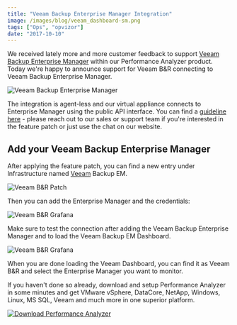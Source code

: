 ```yaml
---
title: "Veeam Backup Enterprise Manager Integration"
image: /images/blog/veeam_dashboard-sm.png
tags: ["Ops", "opvizor"]
date: "2017-10-10"
---
```


We received lately more and more customer feedback to support [Veeam Backup Enterprise Manager](https://helpcenter.veeam.com/evaluation/backup/vsphere/en/em_setup.html) within our Performance Analyzer product. Today we're happy to announce support for Veeam B&R connecting to Veeam Backup Enterprise Manager.

![Veeam Backup Enterprise Manager](/images/blog/veeam_dashboard-sm.png)

The integration is agent-less and our virtual appliance connects to Enterprise Manager using the public API interface. You can find a [guideline here](https://opvizor.atlassian.net/wiki/spaces/OPVPA/pages/146702337/Integration+Veeam+Backup+Enterprise+Manager) - please reach out to our sales or support team if you're interested in the feature patch or just use the chat on our website.

## Add your Veeam Backup Enterprise Manager

After applying the feature patch, you can find a new entry under Infrastructure named [Veeam](http://www.veeam.com) Backup EM.

![Veeam B&R Patch](/images/blog/veeam_admin.png)

Then you can add the Enterprise Manager and the credentials:

![Veeam B&R Grafana](/images/blog/veeam_admin2-1.png)

Make sure to test the connection after adding the Veeam Backup Enterprise Manager and to load the Veeam Backup EM Dashboard.

![Veeam B&R Grafana](/images/blog/veeam_dashboard.png)

When you are done loading the Veeam Dashboard, you can find it as Veeam B&R and select the Enterprise Manager you want to monitor. 

If you haven't done so already, download and setup Performance Analyzer in some minutes and get VMware vSphere, DataCore, NetApp, Windows, Linux, MS SQL, Veeam and much more in one superior platform.

[![Download Performance Analyzer](/images/blog/button_download-performance-analyzer-6-360x41.png)](http://try.opvizor.com/perfanalyzer)
